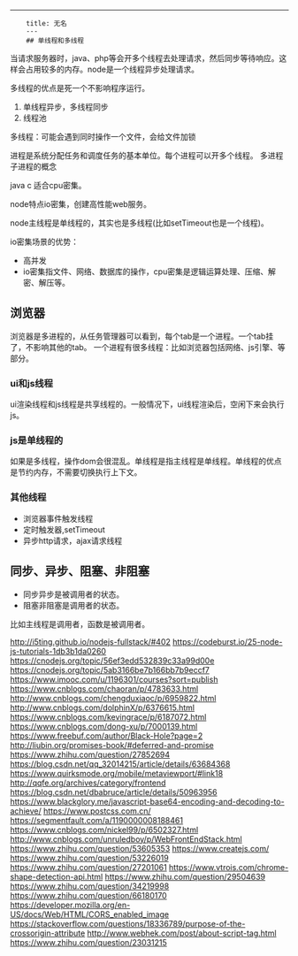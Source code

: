 ---
        title: 无名
        ---
        ## 单线程和多线程

当请求服务器时，java、php等会开多个线程去处理请求，然后同步等待响应。这样会占用较多的内存。node是一个线程异步处理请求。

多线程的优点是死一个不影响程序运行。

1. 单线程异步，多线程同步
2. 线程池

多线程：可能会遇到同时操作一个文件，会给文件加锁

进程是系统分配任务和调度任务的基本单位。每个进程可以开多个线程。
多进程 子进程的概念

java c 适合cpu密集。

node特点io密集，创建高性能web服务。

node主线程是单线程的，其实也是多线程(比如setTimeout也是一个线程)。

io密集场景的优势：
- 高并发
- io密集指文件、网络、数据库的操作，cpu密集是逻辑运算处理、压缩、解密、解压等。

## 浏览器

浏览器是多进程的，从任务管理器可以看到，每个tab是一个进程。一个tab挂了，不影响其他的tab。
一个进程有很多线程：比如浏览器包括网络、js引擎、等部分。

### ui和js线程

ui渲染线程和js线程是共享线程的。一般情况下，ui线程渲染后，空闲下来会执行js。

### js是单线程的

如果是多线程，操作dom会很混乱。单线程是指主线程是单线程。单线程的优点是节约内存，不需要切换执行上下文。

### 其他线程
- 浏览器事件触发线程
- 定时触发器,setTimeout
- 异步http请求，ajax请求线程

## 同步、异步、阻塞、非阻塞

- 同步异步是被调用者的状态。
- 阻塞非阻塞是调用者的状态。

比如主线程是调用者，函数是被调用者。



http://i5ting.github.io/nodejs-fullstack/#402
https://codeburst.io/25-node-js-tutorials-1db3b1da0260
https://cnodejs.org/topic/56ef3edd532839c33a99d00e
https://cnodejs.org/topic/5ab3166be7b166bb7b9eccf7
https://www.imooc.com/u/1196301/courses?sort=publish
https://www.cnblogs.com/chaoran/p/4783633.html
http://www.cnblogs.com/chengduxiaoc/p/6959822.html
http://www.cnblogs.com/dolphinX/p/6376615.html
https://www.cnblogs.com/kevingrace/p/6187072.html
https://www.cnblogs.com/dong-xu/p/7000139.html
https://www.freebuf.com/author/Black-Hole?page=2
http://liubin.org/promises-book/#deferred-and-promise
https://www.zhihu.com/question/27852694
https://blog.csdn.net/qq_32014215/article/details/63684368
https://www.quirksmode.org/mobile/metaviewport/#link18
http://qqfe.org/archives/category/frontend
https://blog.csdn.net/dbabruce/article/details/50963956
https://www.blackglory.me/javascript-base64-encoding-and-decoding-to-achieve/
https://www.postcss.com.cn/
https://segmentfault.com/a/1190000008188461
https://www.cnblogs.com/nickel99/p/6502327.html
http://www.cnblogs.com/unruledboy/p/WebFrontEndStack.html
https://www.zhihu.com/question/53605353
https://www.createjs.com/
https://www.zhihu.com/question/53226019
https://www.zhihu.com/question/27201061
https://www.vtrois.com/chrome-shape-detection-api.html
https://www.zhihu.com/question/29504639
https://www.zhihu.com/question/34219998
https://www.zhihu.com/question/66180170
https://developer.mozilla.org/en-US/docs/Web/HTML/CORS_enabled_image
https://stackoverflow.com/questions/18336789/purpose-of-the-crossorigin-attribute
http://www.webhek.com/post/about-script-tag.html
https://www.zhihu.com/question/23031215